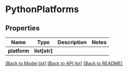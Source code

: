 # PythonPlatforms

## Properties
Name | Type | Description | Notes
------------ | ------------- | ------------- | -------------
**platform** | **list[str]** |  |

[[Back to Model list]](../README.md#documentation-for-models) [[Back to API list]](../README.md#documentation-for-api-endpoints) [[Back to README]](../README.md)
